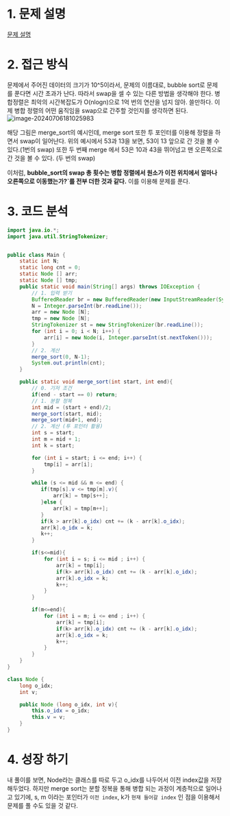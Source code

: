 # 1. 문제 설명

[문제 설명](https://www.acmicpc.net/problem/1517)

# 2. 접근 방식

문제에서 주어진 데이터의 크기가 10^5이라서, 문제의 이름대로, bubble sort로 문제를 푼다면 시간 초과가 난다. 따라서 swap을 셀 수 있는 다른 방법을 생각해야 한다. 
병합정렬은 최악의 시간복잡도가 O(nlogn)으로 1억 번의 연산을 넘지 않아. 쓸만하다. 이제 병합 정렬의 어떤 움직임을 swap으로 간주할 것인지를 생각하면 된다. 
![image-20240706181025983](../../../../Documents/GitHub/dalcheonroadhead-github-blog/dalcheonroadhead.github.io/images/1517_버블_소트/image-20240706181025983.png)

해당 그림은 merge_sort의 예시인데, merge sort 또한 투 포인터를 이용해 정렬을 하면서 swap이 일어난다. 위의 예시에서 53과 13을 보면, 53이 13 앞으로 간 것을 볼 수 있다.(1번의 swap) 또한 두 번째 merge 에서 53은 10과 43을 뛰어넘고 맨 오른쪽으로 간 것을 볼 수 있다. (두 번의 swap)

이처럼, **bubble_sort의 swap 총 횟수는 병합 정렬에서 원소가 이전 위치에서 얼마나 오른쪽으로 이동했는가?`를 전부 더한 것과 같다.**  이를 이용해 문제를 푼다.

# 3. 코드 분석

```java
import java.io.*;
import java.util.StringTokenizer;


public class Main {
    static int N;
    static long cnt = 0;
    static Node [] arr;
    static Node [] tmp;
    public static void main(String[] args) throws IOException {
        // 1. 입력 받기
        BufferedReader br = new BufferedReader(new InputStreamReader(System.in));
        N = Integer.parseInt(br.readLine());
        arr = new Node [N];
        tmp = new Node [N];
        StringTokenizer st = new StringTokenizer(br.readLine());
        for (int i = 0; i < N; i++) {
            arr[i] = new Node(i, Integer.parseInt(st.nextToken()));
        }
        // 2. 계산
        merge_sort(0, N-1);
        System.out.println(cnt);
    }

    public static void merge_sort(int start, int end){
        // 0. 기저 조건
        if(end - start == 0) return;
        // 1. 분할 정복
        int mid = (start + end)/2;
        merge_sort(start, mid);
        merge_sort(mid+1, end);
        // 2. 계산 (투 포인터 활용)
        int s = start;
        int m = mid + 1;
        int k = start;

        for (int i = start; i <= end; i++) {
            tmp[i] = arr[i];
        }

        while (s <= mid && m <= end) {
           if(tmp[s].v <= tmp[m].v){
               arr[k] = tmp[s++];
           }else {
               arr[k] = tmp[m++];
           }
           if(k > arr[k].o_idx) cnt += (k - arr[k].o_idx);
           arr[k].o_idx = k;
           k++;
        }

        if(s<=mid){
            for (int i = s; i <= mid ; i++) {
                arr[k] = tmp[i];
                if(k> arr[k].o_idx) cnt += (k - arr[k].o_idx);
                arr[k].o_idx = k;
                k++;
            }
        }

        if(m<=end){
            for (int i = m; i <= end ; i++) {
                arr[k] = tmp[i];
                if(k> arr[k].o_idx) cnt += (k - arr[k].o_idx);
                arr[k].o_idx = k;
                k++;
            }
        }
    }
}

class Node {
    long o_idx;
    int v;

    public Node (long o_idx, int v){
        this.o_idx = o_idx;
        this.v = v;
    }
}
```

# 4. 성장 하기

내 풀이를 보면, Node라는 클래스를 따로 두고 o_idx를 나두어서 이전 index값을 저장해두었다. 하지만 merge sort는 분할 정복을 통해 병합 되는 과정이 계층적으로 일어나고 있기에, s, m 이라는 포인터가 `이전 index`, k가 `현재 들어갈 index` 인 점을 이용해서 문제를 풀 수도 있을 것 같다. 

